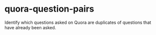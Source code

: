 # quora-question-pairs
Identify which questions asked on Quora are duplicates of questions that have already been asked.
